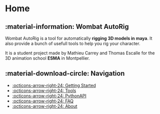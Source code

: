 # Home

## :material-information: Wombat AutoRig


Wombat AutoRig is a tool for automatically **rigging 3D models in maya**.
It also provide a bunch of usefull tools to help you rig your character.

It is a student project made by Mathieu Carrey and Thomas Escalle for the 3D animation school **ESMA** in Montpellier.


## :material-download-circle: Navigation

-   [:octicons-arrow-right-24: Getting Started](01_GettingStarted.md)
-   [:octicons-arrow-right-24: Tools](02_Tools.md)
-   [:octicons-arrow-right-24: PythonAPI](03_PythonAPI.md)
-   [:octicons-arrow-right-24: FAQ](04_FAQ.md)
-   [:octicons-arrow-right-24: About](05_About.md)


